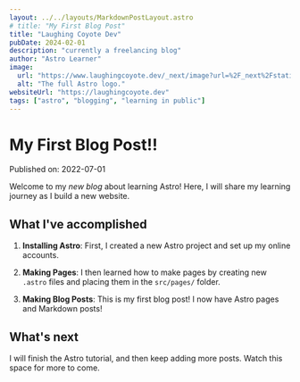 ```yaml
---
layout: ../../layouts/MarkdownPostLayout.astro
# title: "My First Blog Post"
title: "Laughing Coyote Dev"
pubDate: 2024-02-01
description: "currently a freelancing blog"
author: "Astro Learner"
image:
  url: "https://www.laughingcoyote.dev/_next/image?url=%2F_next%2Fstatic%2Fmedia%2Ffish-expo-demo.b70b83ec.png&w=1920&q=75"
  alt: "The full Astro logo."
websiteUrl: "https://laughingcoyote.dev"
tags: ["astro", "blogging", "learning in public"]
---
```


# My First Blog Post!!

Published on: 2022-07-01

Welcome to my _new blog_ about learning Astro! Here, I will share my learning journey as I build a new website.

## What I've accomplished

1. **Installing Astro**: First, I created a new Astro project and set up my online accounts.

2. **Making Pages**: I then learned how to make pages by creating new `.astro` files and placing them in the `src/pages/` folder.

3. **Making Blog Posts**: This is my first blog post! I now have Astro pages and Markdown posts!

## What's next

I will finish the Astro tutorial, and then keep adding more posts. Watch this space for more to come.

